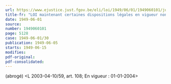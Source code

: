 ```yaml
---
url: https://www.ejustice.just.fgov.be/eli/loi/1949/06/01/1949060101/justel
title-fr: "LOI maintenant certaines dispositions légales en vigueur nonobstant la remise de l'armée sur pied de paix. (NOTE : Consultation des versions antérieures à partir du 05-06-1949 et mise à jour au 07-05-2003)"
date: 1949-06-01
source:
number: 1949060101
page: 5128
case: 1949-06-01/30
publication: 1949-06-05
starts: 1949-06-15
modifies:
pdf-original:
pdf-consolidated:
---
```


(abrogé) <L 2003-04-10/59, art. 108;  En vigueur :  01-01-2004>
